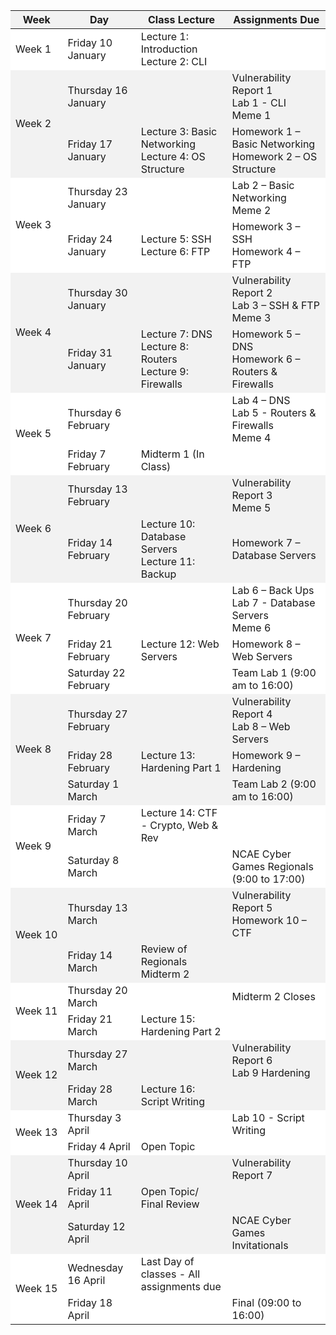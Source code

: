 <style>
    /* Define shading styles */
    .even-row {
        background-color: #f2f2f2 !important;
    }
    .odd-row {
        background-color: #ffffff !important;
    }
    .no-wrap {
        white-space: nowrap;
    }
    li {
        list-style-type: none;
    }
</style>
<table cellpadding="5" cellspacing="0" style="border-collapse: collapse; width: 100%;">
    <thead>
         <tr class="even-row">
            <th>Week</th>
            <th>Day</th>
            <th>Class Lecture</th>
            <th>Assignments Due</th>
        </tr>
    </thead>
    <tbody>
        <tr class="odd-row">
            <td rowspan="1" class="no-wrap">Week 1</td>
            <td>Friday 10 January</td>
            <td>
                <li>Lecture 1: Introduction</li>
                <li>Lecture 2: CLI</li>
            <td></td>
        </tr>
        <tr class="even-row">
            <td rowspan="2" class="no-wrap">Week 2</td>
            <td>Thursday 16 January</td>
            <td></td>
            <td>
                <li>Vulnerability Report 1</li>
                <li>Lab 1 - CLI</li> 
                <li>Meme 1</li>
            </td>
        </tr>
        <tr class="even-row">
            <td>Friday 17 January</td>
            <td>
                <li>Lecture 3: Basic Networking</li>
                <li>Lecture 4: OS Structure</li>
            </td>
            <td>
                <li>Homework 1 – Basic Networking</li>
                <li>Homework 2 – OS Structure</li>
            </td>
        </tr>
        <tr class="odd-row">
            <td rowspan="2" class="no-wrap">Week 3</td>
            <td>Thursday 23 January</td>
            <td></td>
            <td>
                <li>Lab 2 – Basic Networking</li>
                <li>Meme 2</li>
            </td>
        </tr>
        <tr class="odd-row">
            <td>Friday 24 January</td>
            <td>
                <li>Lecture 5: SSH</li>
                <li>Lecture 6: FTP</li>
            </td>
            <td>
                <li>Homework 3 – SSH</li>
                <li>Homework 4 – FTP</li>
            </td>
        </tr>
         <tr class="even-row">
            <td rowspan="2" class="no-wrap">Week 4</td>
            <td>Thursday 30 January</td>
            <td></td>
            <td>
                <li>Vulnerability Report 2</li>
                <li>Lab 3 – SSH & FTP</li>
                <li>Meme 3</li>
            </td>
        </tr>
         <tr class="even-row">
            <td>Friday 31 January</td>
            <td>
                <li>Lecture 7: DNS</li>
                <li>Lecture 8: Routers</li>
                <li>Lecture 9: Firewalls</li>
            </td>
            <td>
                <li>Homework 5 – DNS</li>
                <li>Homework 6 – Routers & Firewalls</li>
            </td>
        </tr>
        <tr class="odd-row">
            <td rowspan="2" class="no-wrap">Week 5</td>
            <td>Thursday 6 February</td>
            <td></td>
            <td>
                <li>Lab 4 – DNS</li>
                <li>Lab 5 - Routers & Firewalls</li>
                <li>Meme 4</li>
            </td>
        </tr>
        <tr class="odd-row">
            <td>Friday 7 February</td>
            <td>
                <li>Midterm 1 (In Class)</li>
            </td>
            <td></td>
        </tr>
         <tr class="even-row">
            <td rowspan="2" class="no-wrap">Week 6</td>
            <td>Thursday 13 February</td>
            <td></td>
            <td>
                <li>Vulnerability Report 3</li>
                <li>Meme 5</li>
            </td>
        </tr>
         <tr class="even-row">
            <td>Friday 14 February</td>
            <td>
                <li>Lecture 10: Database Servers</li>
                <li>Lecture 11: Backup</li>
            </td>
            <td>
                <li>Homework 7 – Database Servers</li>
            </td>
        </tr>
        <tr class="odd-row">
            <td rowspan="3" class="no-wrap">Week 7</td>
            <td>Thursday 20 February</td>
            <td></td>
            <td>
                <li>Lab 6 – Back Ups</li>
                <li>Lab 7 - Database Servers</li>
                <li>Meme 6</li>
            </td>
        </tr>
        <tr class="odd-row">
            <td>Friday 21 February</td>
            <td>
                <li>Lecture 12: Web Servers</li>
            </td>
            <td>
                <li>Homework 8 – Web Servers</li>
            </td>
        </tr>
        <tr class="odd-row">
            <td>Saturday 22 February</td>
            <td></td>
            <td>
                <li>Team Lab 1 (9:00 am to 16:00)</li>
            </td>
        </tr>
         <tr class="even-row">
            <td rowspan="3" class="no-wrap">Week 8</td>
            <td>Thursday 27 February</td>
            <td></td>
            <td>
                <li>Vulnerability Report 4</li>
                <li>Lab 8 – Web Servers</li>
            </td>
        </tr>
         <tr class="even-row">
            <td>Friday 28 February</td>
            <td>
                <li>Lecture 13: Hardening Part 1</li>
            </td>
            <td>
                <li>Homework 9 – Hardening</li>
            </td>
        </tr>
         <tr class="even-row">
            <td>Saturday 1 March</td>
            <td></td>
            <td>
                <li>Team Lab 2 (9:00 am to 16:00)</li>
            </td>
        </tr>
        <tr class="odd-row">
         <td rowspan="2" class="no-wrap">Week 9</td>
            <td>Friday 7 March</td>
            <td>
                <li>Lecture 14: CTF - Crypto, Web & Rev</li>
            </td>
            <td></td>
        </tr>
        <tr class="odd-row">
            <td>Saturday 8 March</td>
            <td></td>
            <td>
                <li>NCAE Cyber Games Regionals (9:00 to 17:00)</li>
            </td>
        </tr>
         <tr class="even-row">
            <td rowspan="2" class="no-wrap">Week 10</td>
            <td>Thursday 13 March</td>
            <td></td>
            <td>
                <li>Vulnerability Report 5</li>
                <li>Homework 10 – CTF</li>
            </td>
        </tr>
         <tr class="even-row">
            <td>Friday 14 March</td>
            <td>
                <li>Review of Regionals</li>
                <li>Midterm 2</li>
            </td>
            <td></td>
        </tr>
        <tr class="odd-row">
            <td rowspan="2" class="no-wrap">Week 11</td>
            <td>Thursday 20 March</td>
             <td></td>
            <td>
                <li>Midterm 2 Closes</li>
            </td>
        </tr>
        <tr class="odd-row">
            <td>Friday 21 March</td>
            <td>
                <li>Lecture 15: Hardening Part 2</li>
            </td>
            <td></td>
        </tr>
         <tr class="even-row">
            <td rowspan="2" class="no-wrap">Week 12</td>
            <td>Thursday 27 March</td>
            <td></td>
            <td>
                <li>Vulnerability Report 6</li>
                <li>Lab 9 Hardening</li>
            </td>
        </tr>
         <tr class="even-row">
            <td>Friday 28 March</td>
            <td>
                <li>Lecture 16: Script Writing</li>
            </td>
            <td></td>
        </tr>
        <tr class="odd-row">
            <td rowspan="2" class="no-wrap">Week 13</td>
            <td>Thursday 3 April</td>
            <td></td>
            <td>
                <li>Lab 10 - Script Writing</li>
            </td>
        </tr>
        <tr class="odd-row">
            <td>Friday 4 April</td>
            <td>
                <li>Open Topic</li>
            </td>
            <td></td>
        </tr>
         <tr class="even-row">
            <td rowspan="3" class="no-wrap">Week 14</td>
            <td>Thursday 10 April</td>
            <td></td>
            <td>
                <li>Vulnerability Report 7</li>
            </td>
        </tr>
         <tr class="even-row">
            <td>Friday 11 April</td>
            <td>
                <li>Open Topic/ Final Review</li>
            </td>
            <td></td>
        </tr>
         <tr class="even-row">
            <td>Saturday 12 April</td>
            <td></td>
            <td>
                <li>NCAE Cyber Games Invitationals</li>
            </td>
        </tr>
        <tr class="odd-row">
            <td rowspan="2" class="no-wrap">Week 15</td>
            <td>Wednesday 16 April</td>
            <td>
                <li>Last Day of classes - All assignments due</li>
            </td>
            <td></td>
        </tr>
        <tr class="odd-row">
            <td>Friday 18 April</td>
            <td></td>
            <td>
                <li>Final (09:00 to 16:00)</li>
            </td>
        </tr>
    </tbody>
</table>